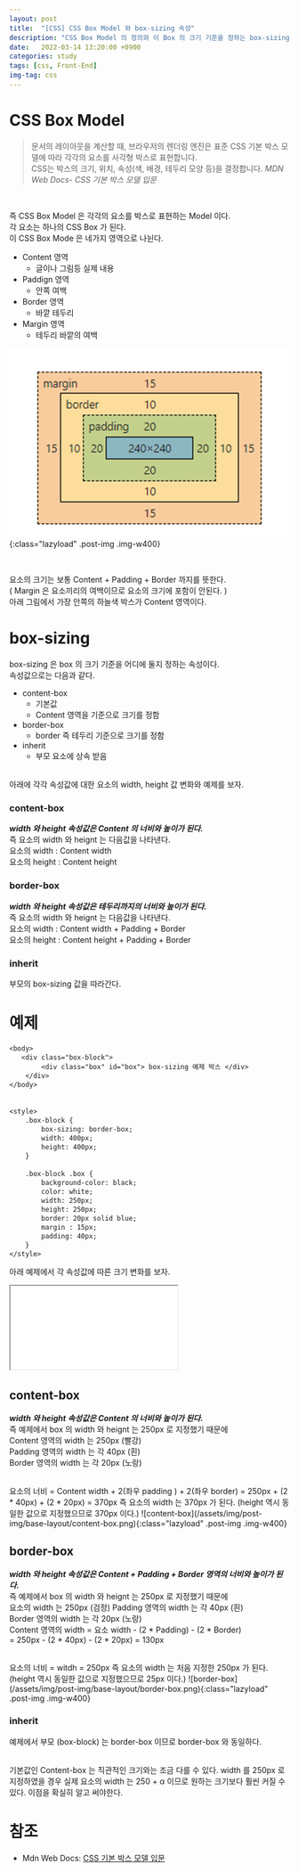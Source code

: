 ```yaml
---
layout: post
title:  "[CSS] CSS Box Model 와 box-sizing 속성"
description: "CSS Box Model 의 정의와 이 Box 의 크기 기준을 정하는 box-sizing 에 대해 알아보자"
date:   2022-03-14 13:20:00 +0900
categories: study
tags: [css, Front-End]
img-tag: css
---
```

<script defer src="/public/js/iframe.js"></script>


# CSS Box Model
>문서의 레이아웃을 계산할 때, 브라우저의 렌더링 엔진은 표준 CSS 기본 박스 모델에 따라 각각의 요소를 사각형 박스로 표현합니다.   
CSS는 박스의 크기, 위치, 속성(색, 배경, 테두리 모양 등)을 결정합니다.
<cite>MDN Web Docs- CSS 기본 박스 모델 입문</cite>

<br>

즉 CSS Box Model 은 각각의 요소를 박스로 표현하는 Model 이다.  
각 요소는 하나의 CSS Box 가 된다.   
이 CSS Box Mode 은 네가지 영역으로 나뉜다.   
- Content 영역
    - 글이나 그림등 실제 내용
- Paddign 영역
    - 안쪽 여백
- Border 영역
    - 바깥 테두리
- Margin 영역
    - 테두리 바깥의 여백


![css-box-model](/assets/img/post-img/base-layout/css-box-model.png){:class="lazyload" .post-img .img-w400}

<br> 

요소의 크기는 보통 Content + Padding + Border 까지를 뜻한다.  
( Margin 은 요소끼리의 여백이므로 요소의 크기에 포함이 안된다. )  
아래 그림에서 가장 안쪽의 하늘색 박스가 Content 영역이다.  


# box-sizing
box-sizing 은 box 의 크기 기준을 어디에 둘지 정하는 속성이다.  
속성값으로는 다음과 같다.   
- content-box
    - 기본값
    - Content 영역을 기준으로 크기를 정함
- border-box 
    - border 즉 테두리 기준으로 크기를 정함
- inherit
    - 부모 요소에 상속 받음

<br>
아래에 각각 속성값에 대한 요소의 width, height 값 변화와 예제를 보자.  

<br>

### content-box 
***width 와 height 속성값은 Content 의 너비와 높이가 된다.***  
즉 요소의 width 와 heignt 는 다음값을 나타낸다.    
요소의 width  : Content width   
요소의 height : Content height 

### border-box
***width 와 height 속성값은 테두리까지의 너비와 높이가 된다.***  
즉 요소의 width 와 heignt 는 다음값을 나타낸다.  
요소의 width  : Content width + Padding + Border   
요소의 height : Content height + Padding + Border  


### inherit
부모의 box-sizing 값을 따라간다.  



# 예제
```
<body>
   <div class="box-block">
        <div class="box" id="box"> box-sizing 예제 박스 </div>
    </div>
</body>


<style>
    .box-block {
        box-sizing: border-box;
        width: 400px;
        height: 400px;
    }

    .box-block .box {
        background-color: black;
        color: white;
        width: 250px;
        height: 250px;
        border: 20px solid blue;
        margin : 15px;
        padding: 40px;
    }
</style>
```
아래 예제에서 각 속성값에 따른 크기 변화를 보자.  
<iframe class="code-box" src="/assets/html/base-layout/box-sizing.html"></iframe>

## content-box

***width 와 height 속성값은 Content 의 너비와 높이가 된다.***   
즉 예제에서 box 의 width 와 heignt 는 250px 로 지정했기 때문에  
Content 영역의 width 는 250px (빨강)  
Padding 영역의 width 는 각 40px (흰)    
Border 영역의 width 는 각 20px (노랑)    

<br>
요소의 너비 =  Content width + 2(좌우 padding ) + 2(좌우 border)   
            =  250px + (2 * 40px) +  (2 * 20px) = 370px   
즉 요소의 width 는 370px 가 된다.   
(height 역시 동일한 값으로 지정했으므로 370px 이다.)    
![content-box](/assets/img/post-img/base-layout/content-box.png){:class="lazyload" .post-img .img-w400}  


## border-box

***width 와 height 속성값은 Content + Padding + Border 영역의 너비와 높이가 된다.***    
즉 예제에서 box 의 width 와 heignt 는 250px 로 지정했기 때문에  
요소의 width 는 250px (검정)
Padding 영역의 width 는 각 40px (흰)    
Border 영역의 width 는 각 20px (노랑)    
Content 영역의 width = 요소 width -  (2 * Padding) - (2 * Border)   
                     = 250px - (2 * 40px) - (2 * 20px) = 130px   

<br>
요소의 너비 =  witdh = 250px    
즉 요소의 width 는 처음 지정한 250px 가 된다.   
(height 역시 동일한 값으로 지정했으므로 25px 이다.)    
![border-box](/assets/img/post-img/base-layout/border-box.png){:class="lazyload" .post-img .img-w400}


### inherit
예제에서 부모 (box-block) 는 border-box 이므로 border-box 와 동일하다.  

<br>
기본값인 Content-box 는 직관적인 크기와는 조금 다를 수 있다.  
width 를 250px 로 지정하였을 경우 실제 요소의 width 는 250 + α 이므로  
원하는 크기보다 훨씬 커질 수 있다.  
이점을 확실히 알고 써야한다.    


# 참조
- Mdn Web Docs: [CSS 기본 박스 모델 입문][box-model-link]




[box-model-link]: https://developer.mozilla.org/ko/docs/Web/CSS/CSS_Box_Model/Introduction_to_the_CSS_box_model


